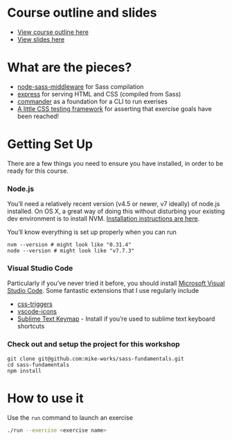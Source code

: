 

# Course outline and slides
* [View course outline here](https://mike.works/course/sass-fundamentals-5438fec/stage/sass-fundamentals-ca61dca)
* [View slides here](https://docs.mike.works/sass-fundamentals)

# What are the pieces?

* [node-sass-middleware](https://github.com/sass/node-sass-middleware) for Sass compilation
* [express](http://expressjs.com/) for serving HTML and CSS (compiled from Sass)
* [commander](https://github.com/tj/commander.js) as a foundation for a CLI to run exerises
* [A little CSS testing framework](https://github.com/mike-works/sass-fundamentals/blob/master/public/js/tester.js) for asserting that exercise goals have been reached!

# Getting Set Up

There are a few things you need to ensure you have installed, in order to be ready for this course.

### Node.js

You’ll need a relatively recent version (v4.5 or newer, v7 ideally) of node.js installed. On OS X, a great way of doing this without disturbing your existing dev environment is to install NVM. [Installation instructions are here](https://github.com/creationix/nvm#installation).

You’ll know everything is set up properly when you can run

```
nvm --version # might look like "0.31.4"
node --version # might look like "v7.7.3"
```

### Visual Studio Code

Particularly if you’ve never tried it before, you should install [Microsoft Visual Studio Code](https://code.visualstudio.com/). Some fantastic extensions that I use regularly include
* [css-triggers](https://marketplace.visualstudio.com/items?itemName=kisstkondoros.csstriggers)
* [vscode-icons](https://marketplace.visualstudio.com/items?itemName=robertohuertasm.vscode-icons)
* [Sublime Text Keymap](https://marketplace.visualstudio.com/items?itemName=ms-vscode.sublime-keybindings) - Install if you’re used to sublime text keyboard shortcuts

### Check out and setup the project for this workshop

```
git clone git@github.com:mike-works/sass-fundamentals.git
cd sass-fundamentals
npm install
```


# How to use it
Use the `run` command to launch an exercise

```sh
./run --exercise <exercise name>
```


